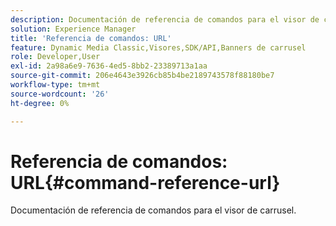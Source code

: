```yaml
---
description: Documentación de referencia de comandos para el visor de carrusel.
solution: Experience Manager
title: 'Referencia de comandos: URL'
feature: Dynamic Media Classic,Visores,SDK/API,Banners de carrusel
role: Developer,User
exl-id: 2a98a6e9-7636-4ed5-8bb2-23389713a1aa
source-git-commit: 206e4643e3926cb85b4be2189743578f88180be7
workflow-type: tm+mt
source-wordcount: '26'
ht-degree: 0%

---
```


# Referencia de comandos: URL{#command-reference-url}

Documentación de referencia de comandos para el visor de carrusel.
